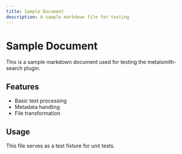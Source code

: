```yaml
---
title: Sample Document
description: A sample markdown file for testing
---
```


# Sample Document

This is a sample markdown document used for testing the metalsmith-search plugin.

## Features

- Basic text processing
- Metadata handling
- File transformation

## Usage

This file serves as a test fixture for unit tests.